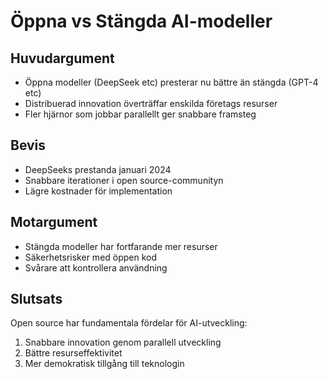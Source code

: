# Öppna vs Stängda AI-modeller

## Huvudargument
- Öppna modeller (DeepSeek etc) presterar nu bättre än stängda (GPT-4 etc)
- Distribuerad innovation överträffar enskilda företags resurser
- Fler hjärnor som jobbar parallellt ger snabbare framsteg

## Bevis
- DeepSeeks prestanda januari 2024
- Snabbare iterationer i open source-communityn
- Lägre kostnader för implementation

## Motargument
- Stängda modeller har fortfarande mer resurser
- Säkerhetsrisker med öppen kod
- Svårare att kontrollera användning

## Slutsats
Open source har fundamentala fördelar för AI-utveckling:
1. Snabbare innovation genom parallell utveckling
2. Bättre resurseffektivitet
3. Mer demokratisk tillgång till teknologin
